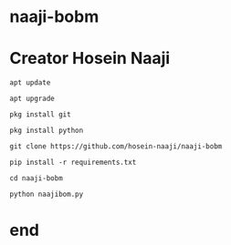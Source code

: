 # naaji-bobm
# Creator Hosein Naaji 
`apt update`

`apt upgrade`

`pkg install git`

`pkg install python`

`git clone https://github.com/hosein-naaji/naaji-bobm`


`pip install -r requirements.txt`


`cd naaji-bobm`

`python naajibom.py`

# end
